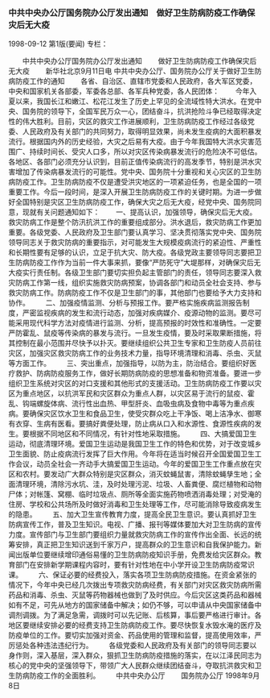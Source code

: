 ### 中共中央办公厅国务院办公厅发出通知　做好卫生防病防疫工作确保灾后无大疫

1998-09-12
第1版(要闻)
专栏：

　　中共中央办公厅国务院办公厅发出通知
　　做好卫生防病防疫工作确保灾后无大疫
　　新华社北京9月11日电 中共中央办公厅、国务院办公厅关于做好卫生防病防疫工作的通知
　　各省、自治区、直辖市党委和人民政府，各大军区党委，中央和国家机关各部委，军委各总部、各军兵种党委，各人民团体：
　　今年入夏以来，我国长江和嫩江、松花江发生了历史上罕见的全流域性特大洪水。在党中央、国务院的领导下，全国军民万众一心，团结奋斗，抗洪抢险斗争已经取得决定性的伟大胜利。目前，灾区的救灾工作进展顺利，卫生防病防疫工作经过各级党委、人民政府及有关部门的共同努力，取得明显效果，尚未发生疫病的大面积暴发流行。根据国内外的历史经验，大灾之后易有大疫。由于今年我国特大洪水灾害范围广、持续时间长、受灾人口多，所以对灾区传染病暴发流行的危险决不可低估。各地区、各部门必须充分认识到，目前正值传染病流行的高发季节，特别是洪水灾害增加了传染病暴发流行的可能性。党中央、国务院十分重视和关心灾区的卫生防病防疫工作。卫生防病防疫不仅是遭受洪灾地区的一项紧迫任务，也是全国的一项重要工作。今后一段时间，是深入开展卫生防病防疫工作的关键时期。为进一步做好全国特别是灾区卫生防病防疫工作，确保大灾之后无大疫，经党中央、国务院同意，现就有关问题通知如下：
　　一、提高认识，加强领导，确保灾后无大疫。救灾防病工作是整个防汛抗洪工作的重要组成部分。洪水退后，救灾防病工作更加重要。各级党委、人民政府及卫生部门要认真学习、坚决贯彻落实党中央、国务院领导同志关于救灾防病的重要指示，对可能发生大规模疫病流行的紧迫性、严重性和长期性要有足够的认识，立足于抗大灾、防大疫。各级党政主要领导同志要把卫生防病防疫工作作为当前一件大事来抓，要像“严防死守”大堤那样，对确保灾后无大疫实行责任制。各级卫生部门要切实担负起主管部门的责任，领导同志要深入救灾防病工作第一线，组织实施救灾防病预案，协调各部门和动员全社会支持、参与救灾防病工作。防病防疫工作不仅是卫生部门的事，其他部门也要给予大力支持和协作。
　　二、加强疫情监测、分析与预报工作。要严格实施疾病监测报告制度，严密监视疾病的发生和流行动态，加强对疾病媒介、疫源动物的监测。要尽可能采用现代科学方法对疫情进行监测、分析，提高预报的时效性和准确性。一定要严防霍乱、鼠疫等传染病的暴发与流行。一旦发生疫情，要及时采取果断措施，将其控制在最小范围并尽快予以扑灭。要继续组织公共卫生专家和卫生防疫人员前往灾区，加强灾区救灾防病工作的业务技术力量，指导环境清理和消毒、杀虫、灭鼠等方面工作。
　　三、突出重点，加强指导，以防为主，防治结合。要组织好医疗救护、防病防疫服务工作，做好长期防病防疫的思想准备和物资准备。要进一步组织卫生系统对灾区的对口支援和其他形式的支援活动。卫生防病防疫工作要以灾区为重点地区，以抗洪军民和灾区群众为重点人群，以灾区易于流行的鼠疫、霍乱、钩端螺旋体病、流行性出血热、甲型肝炎、血吸虫病及食物中毒等为重点疾病。要确保灾区饮水卫生和食品卫生，使受灾群众吃上干净饭、喝上洁净水、御寒有衣穿、生病有医看。要搞好粪便处理，防止病从口入和水源性、食源性疾病的发生。要根据不同地区和不同情况，有针对性地采取措施。
　　四、大搞爱国卫生运动，彻底清理环境。爱国卫生运动是我国卫生工作的特色和优势，对于改变城乡卫生面貌、防止疫病流行发挥了巨大作用。今年将在适当时候召开全国爱国卫生工作会议，动员全社会一齐动手大搞爱国卫生运动。今年的爱国卫生工作重点放在灾区和农村。要发动广大群众特别是灾区群众，消灭蚊蝇鼠害，清除蚊蝇孳生地；全面清理环境，清除污水坑、洼，及时处理污泥、垃圾、人畜粪便、腐烂植物和动物尸体；对帐篷、窝棚、临时垃圾点、厕所等全面实施药物喷洒消毒处理；对受淹的住房、学校和公共场所及时做好消毒和卫生处理等工作，尽可能消除导致疫病发生的隐患。
　　五、加大卫生宣传教育力度，提高全民卫生意识。要认真抓好卫生防病宣传工作，普及卫生知识。电视、广播、报刊等媒体要加大对卫生防病的宣传力度。宣传部门与卫生部门要组织力量就救灾防病工作的宣传作出全面、长远的统筹安排，真正把卫生知识送到千家万户，提高群众的卫生意识和自我保护能力。新闻出版单位要继续增印通俗易懂的卫生防病防疫知识手册，免费发给灾区群众。教育部门在安排新学期课程内容时，要有针对性地在中小学开设卫生防病防疫常识课。
　　六、保证必要的经费投入，落实各项卫生防病防疫措施。在资金紧张的情况下，今年中央已经几次拨出专项救灾防病经费，有关部门对灾区救灾防病所需药品和消毒、杀虫、灭鼠等药物器械也做到了及时供应。今后灾区这类药品和器械如有不足，可先从地方的国家储备中解决；如仍不够，可以申请从中央国家储备中调剂调拨。为了满足急需，调拨时可以先记账、后核算，事后要严格进行审计。各地区要继续安排必要的经费支持卫生防病防疫工作。要尽快恢复水毁水淹的医疗及防疫单位的工作。要切实加强对资金、药品使用的管理和监督，提高使用效率，严厉惩处各种违法违纪行为。
　　各级党委和人民政府及有关部门的领导同志要以身作则，深入基层，深入群众，狠抓卫生防病防疫措施的落实，在以江泽民同志为核心的党中央的坚强领导下，带领广大人民群众继续团结奋斗，夺取抗洪救灾和卫生防病防疫工作的全面胜利。
　　中共中央办公厅
　　国务院办公厅  1998年9月8日
